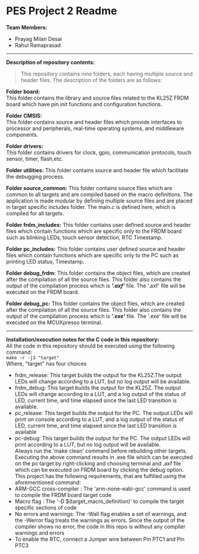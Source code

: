 # PES Project 2 Readme

**Team Members:** 
- Prayag Milan Desai
- Rahul Ramaprasad 


---

**Description of repository contents:**  
>This repository contains nine folders, each having multiple source and header files. The description of the folders are as follows:  

**Folder board:**  
This folder contains the library and source files related to the KL25Z FRDM board which have pin init functions and configuration functions. 

**Folder CMSIS:**  
This folder contains source and header files which provide interfaces to processor and peripherals, real-time operating systems, and middleware components.

**Folder drivers:**  
This folder contains drivers for clock, gpio, communication protocols, touch sensor, timer, flash,etc.

**Folder utilities:** 
This folder contains source and header file which facilitate the debugging process.

**Folder source_common:** 
This folder contains source files which are common to all targets and are compiled based on the macro definitions. The application is made
modular by defining multiple source files and are placed in target specific includes folder. The main.c is defined here, which is compiled 
for all targets.

**Folder frdm_includes:** 
This folder contains user defined source and header files which contain functions which are specific only to the FRDM board such as blinking
LEDs, touch sensor detection, RTC Timestamp.

**Folder pc_includes:** 
This folder contains user defined source and header files which contain functions which are specific only to the PC such as printing
LED status, Timestamp.


**Folder debug_frdm:**
This folder contains the object files, which are created after the compilation of all the source files. This folder also contains the output of the compilation process which is ***'.axf'*** file. The '.axf' file will be executed on the FRDM board.

**Folder debug_pc:**
This folder contains the object files, which are created after the compilation of all the source files. This folder also contains the output of the compilation process which is ***'.exe'*** file. The '.exe' file will be executed on the MCUXpresso terminal.

---

**Installation/execution notes for the C code in this repository:**  
All the code in this repository should be executed using the following command:  
`make -r -j3 "target"`  
Where, "target" has four choices
- frdm_release: This target builds the output for the KL25Z.The output LEDs will change according to a LUT, but no log output
will be available.  
- frdm_debug: This target builds the output for the KL25Z. The output LEDs will change according to a LUT, and a log output
of the status of LED, current time, and time elapsed since the last LED transition is available.  
- pc_release: This target builds the output for the PC. The output LEDs will print on console according to a LUT, 
and a log output of the status of LED, current time, and time elapsed since the last LED transition is available  
- pc-debug:  This target builds the output for the PC. The output LEDs will print according to a LUT, but no log output
will be available.  
Always run the 'make clean' command before rebuilding other targets.  
Executing the above command results in .exe file which can be executed on the pc target by right-clicking and choosing terminal and .axf file which can be executed on FRDM board by clicking the debug option.  
This project has the following requirements, that are fulfilled using the aforementioned command:  
- ARM-GCC cross-compiler : The 'arm-none-eabi-gcc' command is used to compile the FRDM board target code
- Macro flag : The '-D $(target_macro_definition)' to compile the target specific sections of code 
- No errors and warnings: The -Wall flag enables a set of warnings, and the -Werror flag treats the warnings as errors. Since the output of the compiler shows no error, the code in this repo is without any compiler warnings and errors  
- To enable the RTC, connect a Jumper wire between Pin PTC1 and Pin PTC3

